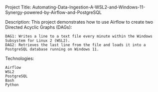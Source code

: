 Project Title: Automating-Data-Ingestion-A-WSL2-and-Windows-11-Synergy-powered-by-Airflow-and-PostgreSQL


Description: This project demonstrates how to use Airflow to create two Directed Acyclic Graphs (DAGs):

    DAG1: Writes a line to a text file every minute within the Windows Subsystem for Linux 2 (WSL2).
    DAG2: Retrieves the last line from the file and loads it into a PostgreSQL database running on Windows 11.

Technologies:

    Airflow
    WSL2
    PostgreSQL
    Bash
    Python
